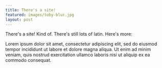 ```yaml
---
title: There's a site!
featured: images/toby-blur.jpg
layout: post
---
```


<p>There's a site!  Kind of.  There's still lots of latin.  Here's more:</p>
<p>Lorem ipsum dolor sit amet, consectetur adipiscing elit, sed do eiusmod tempor incididunt ut labore et dolore magna aliqua. Ut enim ad minim veniam, quis nostrud exercitation ullamco laboris nisi ut aliquip ex ea commodo consequat.</p>

